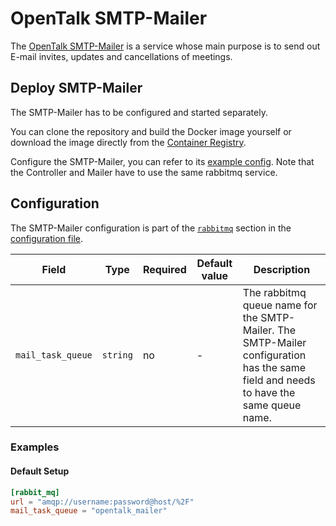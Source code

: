 # OpenTalk SMTP-Mailer

The [OpenTalk SMTP-Mailer](https://gitlab.opencode.de/opentalk/smtp-mailer) is a service whose main purpose is to send out E-mail invites, updates and cancellations of meetings.

## Deploy SMTP-Mailer

The SMTP-Mailer has to be configured and started separately.

You can clone the repository and build the Docker image yourself or download the image directly from the [Container Registry](https://gitlab.opencode.de/opentalk/smtp-mailer/container_registry).

Configure the SMTP-Mailer, you can refer to its [example config](https://gitlab.opencode.de/opentalk/smtp-mailer/-/blob/main/config.toml.example?ref_type=heads).
Note that the Controller and Mailer have to use the same rabbitmq service.

## Configuration

The SMTP-Mailer configuration is part of the [`rabbitmq`](rabbitmq.md) section in the [configuration file](configuration.md).

| Field             | Type     | Required | Default value | Description                                                                                                                           |
| ----------------- | -------- | -------- | ------------- | ------------------------------------------------------------------------------------------------------------------------------------- |
| `mail_task_queue` | `string` | no       | -             | The rabbitmq queue name for the SMTP-Mailer. The SMTP-Mailer configuration  has the same field and needs to have the same queue name. |

### Examples

#### Default Setup

```toml
[rabbit_mq]
url = "amqp://username:password@host/%2F"
mail_task_queue = "opentalk_mailer"
```
